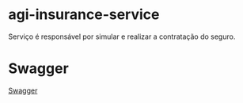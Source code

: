 # agi-insurance-service

Serviço é responsável por simular e realizar a contratação do seguro.


# Swagger 

[Swagger](http://localhost:9082/swagger-ui/index.html)
